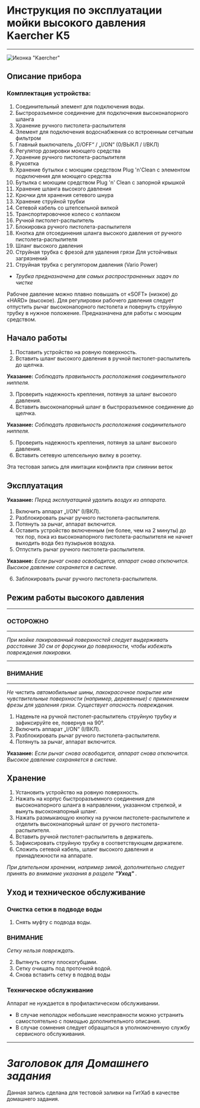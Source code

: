 # Инструкция по эксплуатации мойки высокого давления Kaercher K5
---
![Иконка "Kaercher"](kaercher.png)
## Описание прибора

### Комплектация устройства: 

1. Cоединительный элемент для подключения воды.
2. Быстроразъемное соединение для подключения высоконапорного шланга
3. Хранение ручного пистолета-распылителя
4. Элемент для подключения водоснабжения со встроенным сетчатым фильтром
5. Главный выключатель „0/OFF“ / „I/ON“ (0/ВЫКЛ / I/ВКЛ)
6. Регулятор дозировки моющего средства
7. Хранение ручного пистолета-распылителя
8. Pукоятка
9. Хранение бутылки с моющим средством Plug 'n'Clean с элементом подключения для моющего средства
10. Бутылка с моющим средством Plug 'n' Clean с запорной крышкой
11. Хранение шланга высокого давления
12. Крючки для хранения сетевого шнура
13. Хранение струйной трубки
14. Сетевой кабель со штепсельной вилкой
15. Транспортировочное колесо с колпаком
16. Ручной пистолет-распылитель
17. Блокировка ручного пистолета-распылителя
18. Кнопка для отсоединения шланга высокого давления от ручного пистолета-распылителя
19. Шланг высокого давления
20. Cтруйная трубка с фрезой для удаления грязи
Для устойчивых загрязнений
21. Струйная трубка с регулятором давления (Vario Power)

* *Трубка предназначена для самых распространенных задач по чистке*

Рабочее давление можно плавно повышать от «SOFT» (низкое) до «HARD» (высокое). Для регулировки рабочего давления следует отпустить рычаг высоконапорного пистолета и повернуть струйную трубку в нужное положение.
Предназначена для работы с моющим средством.

## Начало работы
1. Поставить устройство на ровную поверхность.
2. Вставить шланг высокого давления в ручной пистолет-распылитель до щелчка.

**Указание:**  *Соблюдать правильность расположения соединительного ниппеля.*

3. Проверить надежность крепления, потянув за
шланг высокого давления.
4. Вставить высоконапорный шланг в быстроразъемное соединение до щелчка.

**Указание:** *Соблюдать правильность расположения соединительного ниппеля.*

5. Проверить надежность крепления, потянув за
шланг высокого давления.
6. Вставить сетевую штепсельную вилку в розетку.


Эта тестовая запись для имитации конфликта при слиянии веток

## Эксплуатация

**Указание:** *Перед эксплуатацией удалить воздух из аппарата.*

1. Включить аппарат „I/ON“ (I/ВКЛ).
2. Разблокировать рычаг ручного пистолета-распылителя.
3. Потянуть за рычаг, аппарат включится.
4. Оставить устройство включенным (не более,
чем на 2 минуты) до тех пор, пока из высоконапорного пистолета-распылителя не начнет выходить вода без пузырьков воздуха.
5. Отпустить рычаг ручного пистолета-распылителя.

**Указание:** *Если рычаг снова освободится, аппарат снова отключится. Высокое давление сохраняется в системе.*

6. Заблокировать рычаг ручного пистолета-распылителя.

## Режим работы высокого давления
---
### ОСТОРОЖНО
---
*При мойке лакированный поверхностей следует
выдерживать расстояние 30 см от форсунки до
поверхности, чтобы избежать повреждения лакировки.*

---
### ВНИМАНИЕ
---
*Не чистить автомобильные шины, лакокрасочное
покрытие или чувствительные поверхности (например, деревянные) с применением фрезы для
удаления грязи. Существует опасность повреждения.*

1. Наденьте на ручной пистолет-распылитель струйную трубку и зафиксируйте ее, повернув на 90°.
2. Включить аппарат „I/ON“ (I/ВКЛ).
3. Разблокировать рычаг ручного пистолета-распылителя.
4. Потянуть за рычаг, аппарат включится.

**Указание:** *Если рычаг снова освободится, аппарат снова отключится. Высокое давление сохраняется в системе.*


## Хранение
1. Установить устройство на ровную поверхность.
2. Нажать на корпус быстроразъемного соединения для высоконапорного шланга в направлении, указанном стрелкой, и вынуть высоконапорный шланг.
3. Нажать размыкающую кнопку на ручном пистолете-распылителе и отделить высоконапорный
шланг от ручного пистолета-распылителя.
4. Вставить ручной пистолет-распылитель в держатель.
5. Зафиксировать струйную трубку в соответствующем держателе.
6. Сложить сетевой кабель, шланг высокого давления и принадлежности на аппарате.

*При длительном хранении, например зимой, дополнительно следует принять во внимание указания в
разделе **"Уход"** .*
## Уход и техническое обслуживание

### Очистка сетки в подводе воды
1. Снять муфту с подвода воды.

### ВНИМАНИЕ
*Сетку нельзя повреждать.*

2. Вытянуть сетку плоскогубцами.
3. Сетку очищать под проточной водой.
4. Снова вставить сетку в подвод воды

### Техническое обслуживание

Аппарат не нуждается в профилактическом обслуживании.

* В случае неполадок небольшие неисправности можно устранить самостоятельно с помощью дополнительного описания.
* В случае сомнения следует обращаться в уполномоченную службу сервисного обслуживания.
---
# *Заголовок для Домашнего задания*

Данная запись сделана для тестовой заливки на ГитХаб в качестве домашнего задания.

